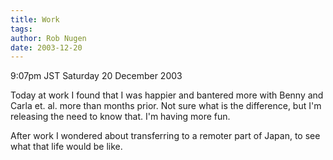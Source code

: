```yaml
---
title: Work
tags: 
author: Rob Nugen
date: 2003-12-20
---
```


<p class=date>9:07pm JST Saturday 20 December 2003</p>

<p>Today at work I found that I was happier and bantered more with
  Benny and Carla et. al. more than months prior.  Not sure what is
  the difference, but I'm releasing the need to know that.  I'm
  having more fun.</p>

<p>After work I wondered about transferring to a remoter part of
  Japan, to see what that life would be like.</p>
